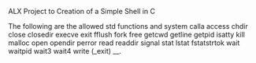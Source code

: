 ALX Project to Creation of a Simple Shell in C

The following are the allowed std functions and system calla
access	chdir	close	closedir	execve	exit	fflush	fork	free	getcwd
getline	getpid	isatty	kill	malloc	open	opendir	perror	read	readdir	signal
stat	lstat	fstatstrtok	wait	waitpid	wait3	wait4	write	(_exit)	__. 
